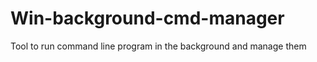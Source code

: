 Win-background-cmd-manager
==========================

Tool to run command line program in the background and manage them
